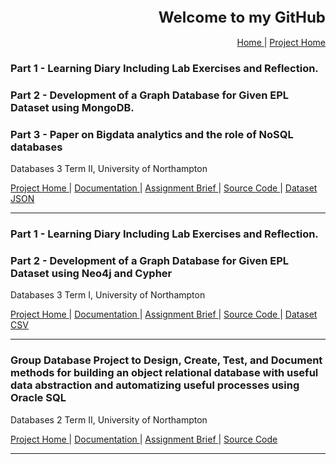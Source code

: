 
<div align = "right"><font size = "5"> <b>Welcome to my GitHub</b> </font></div><br>
<div align = "right"><a href = "https://diwaslamsal.github.io/DiwasLamsal"> Home </a> | <a href = "https://github.com/diwaslamsal/DatabaseAssignments"> Project Home </a></div>

### Part 1 - Learning Diary Including Lab Exercises and Reflection. 
### Part 2 - Development of a Graph Database for Given EPL Dataset using MongoDB. 
### Part 3 - Paper on Bigdata analytics and the role of NoSQL databases
Databases 3 Term II, University of Northampton

<a href = "https://github.com/diwaslamsal/DatabaseAssignments/tree/main/Databases-3-Term-II/" target="_blank"> Project Home </a> | <a href = "https://diwaslamsal.github.io/DatabaseAssignments/Databases-3-Term-II/18406547-diwas-lamsal-report.pdf" target="_blank"> Documentation </a> | <a href = "https://diwaslamsal.github.io/DatabaseAssignments/Databases-3-Term-II/CSY3024-firstsit-AS2-2019-20.pdf" target="_blank"> Assignment Brief </a> | <a href = "https://diwaslamsal.github.io/DatabaseAssignments/Databases-3-Term-II/18406547-diwas-lamsal-assignment-source-code.txt" target="_blank"> Source Code </a> | <a href = "https://diwaslamsal.github.io/DatabaseAssignments/Databases-3-Term-II/epl_1819.json" target="_blank"> Dataset JSON </a> 

<hr>

### Part 1 - Learning Diary Including Lab Exercises and Reflection. 
### Part 2 - Development of a Graph Database for Given EPL Dataset using Neo4j and Cypher
Databases 3 Term I, University of Northampton

<a href = "https://github.com/diwaslamsal/DatabaseAssignments/tree/main/Databases-3-Term-I/" target="_blank"> Project Home </a> | <a href = "https://diwaslamsal.github.io/DatabaseAssignments/Databases-3-Term-I/18406547-diwas-lamsal-database-report.pdf" target="_blank"> Documentation </a> | <a href = "https://diwaslamsal.github.io/DatabaseAssignments/Databases-3-Term-I/DB3_AS1_AssignmentBrief.docx" target="_blank"> Assignment Brief </a> | <a href = "https://diwaslamsal.github.io/DatabaseAssignments/Databases-3-Term-I/Assignment_Source_Code.txt" target="_blank"> Source Code </a> | <a href = "https://diwaslamsal.github.io/DatabaseAssignments/Databases-3-Term-I/DB3_AS1_EPL_Dataset.csv" target="_blank"> Dataset CSV </a> 

<hr>


### Group Database Project to Design, Create, Test, and Document methods for building an object relational database with useful data abstraction and automatizing useful processes using Oracle SQL
Databases 2 Term II, University of Northampton

<a href = "https://github.com/diwaslamsal/DatabaseAssignments/tree/main/Databases-2-Term-II/" target="_blank"> Project Home </a> | <a href = "https://diwaslamsal.github.io/DatabaseAssignments/Databases-2-Term-II/CSY2038-group-4.pdf" target="_blank"> Documentation </a> | <a href = "https://github.com/diwaslamsal/DatabaseAssignments/tree/main/Databases-2-Term-II/Assignment-Files/" target="_blank"> Assignment Brief </a> | <a href = "https://github.com/diwaslamsal/DatabaseAssignments/tree/main/Databases-2-Term-II/script-files" target="_blank"> Source Code </a>

<hr>



